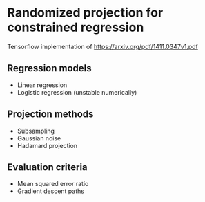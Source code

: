 # Randomized projection for constrained regression

Tensorflow implementation of https://arxiv.org/pdf/1411.0347v1.pdf

## Regression models
* Linear regression
* Logistic regression (unstable numerically)

## Projection methods
* Subsampling
* Gaussian noise
* Hadamard projection

## Evaluation criteria
* Mean squared error ratio
* Gradient descent paths

